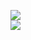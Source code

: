 [![](https://img.shields.io/badge/Made%20With-Github%20Spray-lightgrey.svg?style=for-the-badge&logo=github)](https://github.com/Annihil/github-spray#20058)  
[![](https://i.imgur.com/2DrTn0Z.gif)](https://github.com/Annihil/github-spray)